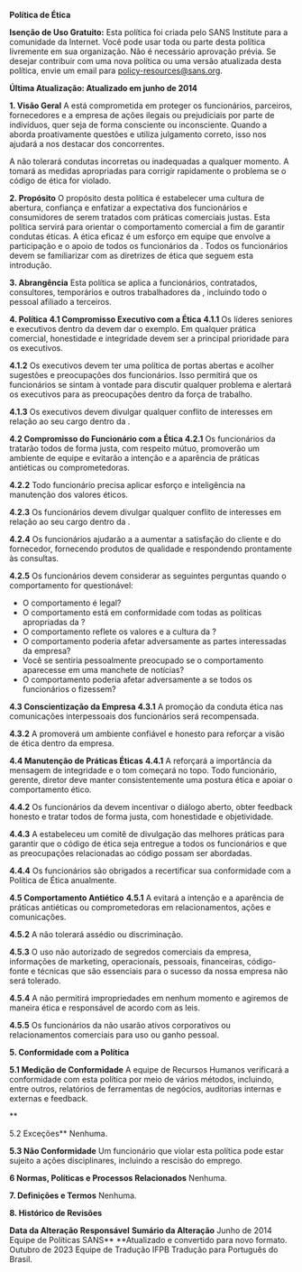 **Política de Ética**

**Isenção de Uso Gratuito:** Esta política foi criada pelo SANS Institute para a comunidade da Internet. Você pode usar toda ou parte desta política livremente em sua organização. Não é necessário aprovação prévia. Se desejar contribuir com uma nova política ou uma versão atualizada desta política, envie um email para policy-resources@sans.org.

**Última Atualização: Atualizado em junho de 2014**

**1. Visão Geral**
A <Nome da Empresa> está comprometida em proteger os funcionários, parceiros, fornecedores e a empresa de ações ilegais ou prejudiciais por parte de indivíduos, quer seja de forma consciente ou inconsciente. Quando a <Nome da Empresa> aborda proativamente questões e utiliza julgamento correto, isso nos ajudará a nos destacar dos concorrentes.

A <Nome da Empresa> não tolerará condutas incorretas ou inadequadas a qualquer momento. A <Nome da Empresa> tomará as medidas apropriadas para corrigir rapidamente o problema se o código de ética for violado.

**2. Propósito**
O propósito desta política é estabelecer uma cultura de abertura, confiança e enfatizar a expectativa dos funcionários e consumidores de serem tratados com práticas comerciais justas. Esta política servirá para orientar o comportamento comercial a fim de garantir condutas éticas. A ética eficaz é um esforço em equipe que envolve a participação e o apoio de todos os funcionários da <Nome da Empresa>. Todos os funcionários devem se familiarizar com as diretrizes de ética que seguem esta introdução.

**3. Abrangência**
Esta política se aplica a funcionários, contratados, consultores, temporários e outros trabalhadores da <Nome da Empresa>, incluindo todo o pessoal afiliado a terceiros.

**4. Política**
**4.1 Compromisso Executivo com a Ética**
**4.1.1** Os líderes seniores e executivos dentro da <Nome da Empresa> devem dar o exemplo. Em qualquer prática comercial, honestidade e integridade devem ser a principal prioridade para os executivos.

**4.1.2** Os executivos devem ter uma política de portas abertas e acolher sugestões e preocupações dos funcionários. Isso permitirá que os funcionários se sintam à vontade para discutir qualquer problema e alertará os executivos para as preocupações dentro da força de trabalho.

**4.1.3** Os executivos devem divulgar qualquer conflito de interesses em relação ao seu cargo dentro da <Nome da Empresa>.

**4.2 Compromisso do Funcionário com a Ética**
**4.2.1** Os funcionários da <Nome da Empresa> tratarão todos de forma justa, com respeito mútuo, promoverão um ambiente de equipe e evitarão a intenção e a aparência de práticas antiéticas ou comprometedoras.

**4.2.2** Todo funcionário precisa aplicar esforço e inteligência na manutenção dos valores éticos.

**4.2.3** Os funcionários devem divulgar qualquer conflito de interesses em relação ao seu cargo dentro da <Nome da Empresa>.

**4.2.4** Os funcionários ajudarão a <Nome da Empresa> a aumentar a satisfação do cliente e do fornecedor, fornecendo produtos de qualidade e respondendo prontamente às consultas.

**4.2.5** Os funcionários devem considerar as seguintes perguntas quando o comportamento for questionável:
- O comportamento é legal?
- O comportamento está em conformidade com todas as políticas apropriadas da <Nome da Empresa>?
- O comportamento reflete os valores e a cultura da <Nome da Empresa>?
- O comportamento poderia afetar adversamente as partes interessadas da empresa?
- Você se sentiria pessoalmente preocupado se o comportamento aparecesse em uma manchete de notícias?
- O comportamento poderia afetar adversamente a <Nome da Empresa> se todos os funcionários o fizessem?

**4.3 Conscientização da Empresa**
**4.3.1** A promoção da conduta ética nas comunicações interpessoais dos funcionários será recompensada.

**4.3.2** A <Nome da Empresa> promoverá um ambiente confiável e honesto para reforçar a visão de ética dentro da empresa.

**4.4 Manutenção de Práticas Éticas**
**4.4.1** A <Nome da Empresa> reforçará a importância da mensagem de integridade e o tom começará no topo. Todo funcionário, gerente, diretor deve manter consistentemente uma postura ética e apoiar o comportamento ético.

**4.4.2** Os funcionários da <Nome da Empresa> devem incentivar o diálogo aberto, obter feedback honesto e tratar todos de forma justa, com honestidade e objetividade.

**4.4.3** A <Nome da Empresa> estabeleceu um comitê de divulgação das melhores práticas para garantir que o código de ética seja entregue a todos os funcionários e que as preocupações relacionadas ao código possam ser abordadas.

**4.4.4** Os funcionários são obrigados a recertificar sua conformidade com a Política de Ética anualmente.

**4.5 Comportamento Antiético**
**4.5.1** A <Nome da Empresa> evitará a intenção e a aparência de práticas antiéticas ou comprometedoras em relacionamentos, ações e comunicações.

**4.5.2** A <Nome da Empresa> não tolerará assédio ou discriminação.

**4.5.3** O uso não autorizado de segredos comerciais da empresa, informações de marketing, operacionais, pessoais, financeiras, código-fonte e técnicas que são essenciais para o sucesso da nossa empresa não será tolerado.

**4.5.4** A <Nome da Empresa> não permitirá impropriedades em nenhum momento e agiremos de maneira ética e responsável de acordo com as leis.

**4.5.5** Os funcionários da <Nome da Empresa> não usarão ativos corporativos ou relacionamentos comerciais para uso ou ganho pessoal.

**5. Conformidade com a Política**

**5.1 Medição de Conformidade**
A equipe de Recursos Humanos verificará a conformidade com esta política por meio de vários métodos, incluindo, entre outros, relatórios de ferramentas de negócios, auditorias internas e externas e feedback.

**

5.2 Exceções**
Nenhuma.

**5.3 Não Conformidade**
Um funcionário que violar esta política pode estar sujeito a ações disciplinares, incluindo a rescisão do emprego.

**6 Normas, Políticas e Processos Relacionados**
Nenhuma.

**7. Definições e Termos**
Nenhuma.

**8. Histórico de Revisões**

**Data da Alteração** **Responsável** **Sumário da Alteração**
Junho de 2014 Equipe de Políticas SANS** **Atualizado e convertido para novo formato.
Outubro de 2023 Equipe de Tradução IFPB Tradução para Português do Brasil.